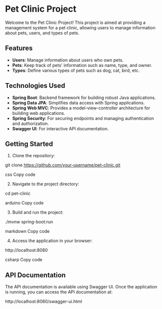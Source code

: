 # Pet Clinic Project

Welcome to the Pet Clinic Project! This project is aimed at providing a management system for a pet clinic, allowing users to manage information about pets, users, and types of pets.

## Features

- **Users**: Manage information about users who own pets.
- **Pets**: Keep track of pets' information such as name, type, and owner.
- **Types**: Define various types of pets such as dog, cat, bird, etc.

## Technologies Used

- **Spring Boot**: Backend framework for building robust Java applications.
- **Spring Data JPA**: Simplifies data access with Spring applications.
- **Spring Web MVC**: Provides a model-view-controller architecture for building web applications.
- **Spring Security**: For securing endpoints and managing authentication and authorization.
- **Swagger UI**: For interactive API documentation.

## Getting Started

1. Clone the repository:

git clone https://github.com/your-username/pet-clinic.git

css
Copy code

2. Navigate to the project directory:

cd pet-clinic

arduino
Copy code

3. Build and run the project:

./mvnw spring-boot:run

markdown
Copy code

4. Access the application in your browser:

http://localhost:8080

csharp
Copy code

## API Documentation

The API documentation is available using Swagger UI. Once the application is running, you can access the API documentation at:

http://localhost:8080/swagger-ui.html
